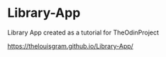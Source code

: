 # Library-App
Library App created as a tutorial for TheOdinProject


https://thelouisgram.github.io/Library-App/
